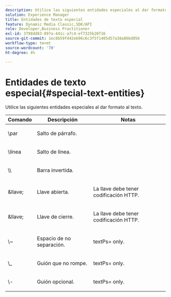 ```yaml
---
description: Utilice las siguientes entidades especiales al dar formato al texto.
solution: Experience Manager
title: Entidades de texto especial
feature: Dynamic Media Classic,SDK/API
role: Developer,Business Practitioner
exl-id: 3798dd83-897a-441c-a7c4-ef7325b20f16
source-git-commit: 1ec8b59f442eb96c6c3f5f1405d57a38a86bd056
workflow-type: tm+mt
source-wordcount: '70'
ht-degree: 4%

---
```


# Entidades de texto especial{#special-text-entities}

Utilice las siguientes entidades especiales al dar formato al texto.

<table id="table_CFEB845C1B9A475CA52ECDFA9BB59A9D"> 
 <thead> 
  <tr> 
   <th class="entry"> Comando </th> 
   <th class="entry"> Descripción </th> 
   <th class="entry"> Notas </th> 
  </tr> 
 </thead>
 <tbody> 
  <tr> 
   <td> <span class="codeph"> \par</span> </td> 
   <td> <p>Salto de párrafo. </p> </td> 
   <td> <p> </p> </td> 
  </tr> 
  <tr> 
   <td> <span class="codeph"> \línea </span> </td> 
   <td> <p>Salto de línea. </p> </td> 
   <td> <p> </p> </td> 
  </tr> 
  <tr> 
   <td> <span class="codeph"> \\  </span> </td> 
   <td> <p>Barra invertida. </p> </td> 
   <td> <p> </p> </td> 
  </tr> 
  <tr> 
   <td> <span class="codeph"> &amp;llave;  </span> </td> 
   <td> <p>Llave abierta. </p> </td> 
   <td> <p>La llave debe tener codificación HTTP. </p> </td> 
  </tr> 
  <tr> 
   <td> <span class="codeph"> &amp;llave;  </span> </td> 
   <td> <p>Llave de cierre. </p> </td> 
   <td> <p>La llave debe tener codificación HTTP. </p> </td> 
  </tr> 
  <tr> 
   <td> <span class="codeph"> \~  </span> </td> 
   <td> <p>Espacio de no separación. </p> </td> 
   <td> <p><span class="codeph"> textPs=</span> only. </p> </td> 
  </tr> 
  <tr> 
   <td> <span class="codeph"> \_</span> </td> 
   <td> <p>Guión que no rompe. </p> </td> 
   <td> <p><span class="codeph"> textPs=</span> only. </p> </td> 
  </tr> 
  <tr> 
   <td> <span class="codeph"> \-  </span> </td> 
   <td> <p>Guión opcional. </p> </td> 
   <td> <p><span class="codeph"> textPs=</span> only. </p> </td> 
  </tr> 
 </tbody> 
</table>

